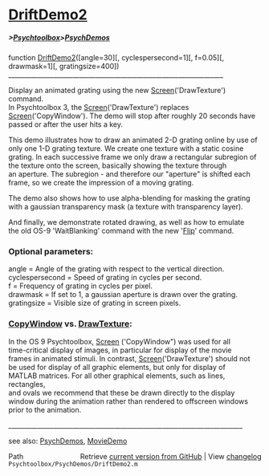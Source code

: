 # [DriftDemo2](DriftDemo2)
##### >[Psychtoolbox](Psychtoolbox)>[PsychDemos](PsychDemos)

function [DriftDemo2](DriftDemo2)([angle=30][, cyclespersecond=1][, f=0.05][, drawmask=1][, gratingsize=400])  
\_\_\_\_\_\_\_\_\_\_\_\_\_\_\_\_\_\_\_\_\_\_\_\_\_\_\_\_\_\_\_\_\_\_\_\_\_\_\_\_\_\_\_\_\_\_\_\_\_\_\_\_\_\_\_\_\_\_\_\_\_\_\_\_\_\_\_  
  
Display an animated grating using the new [Screen](Screen)('DrawTexture') command.  
In Psychtoolbox 3, the  [Screen](Screen)('DrawTexture') replaces  
[Screen](Screen)('CopyWindow'). The demo will stop after roughly 20 seconds have  
passed or after the user hits a key.  
  
This demo illustrates how to draw an animated 2-D grating online by use of  
only one 1-D grating texture. We create one texture with a static cosine  
grating. In each successive frame we only draw a rectangular subregion of  
the texture onto the screen, basically showing the texture through  
an aperture. The subregion - and therefore our "aperture" is shifted each  
frame, so we create the impression of a moving grating.  
  
The demo also shows how to use alpha-blending for masking the grating  
with a gaussian transparency mask (a texture with transparency layer).  
  
And finally, we demonstrate rotated drawing, as well as how to emulate  
the old OS-9 'WaitBlanking' command with the new '[Flip](Flip)' command.  
  
### Optional parameters:  
  
angle = Angle of the grating with respect to the vertical direction.  
cyclespersecond = Speed of grating in cycles per second.  
f = Frequency of grating in cycles per pixel.  
drawmask = If set to 1, a gaussian aperture is drawn over the grating.  
gratingsize = Visible size of grating in screen pixels.  
  
### [CopyWindow](CopyWindow) vs. [DrawTexture](DrawTexture):  
  
In the OS 9 Psychtoolbox, [Screen](Screen) ('CopyWindow") was used for all  
time-critical display of images, in particular for display of the movie  
frames in animated stimuli. In contrast, [Screen](Screen)('DrawTexture') should not  
be used for display of all graphic elements,  but only for  display of  
MATLAB matrices.  For all other graphical elements, such as lines,  rectangles,  
and ovals we recommend that these be drawn directly to the  display  
window during the animation rather than rendered to offscreen  windows  
prior to the animation.  
  
\_\_\_\_\_\_\_\_\_\_\_\_\_\_\_\_\_\_\_\_\_\_\_\_\_\_\_\_\_\_\_\_\_\_\_\_\_\_\_\_\_\_\_\_\_\_\_\_\_\_\_\_\_\_\_\_\_\_\_\_\_\_\_\_\_\_\_\_\_\_\_\_\_  
  
see also: [PsychDemos](PsychDemos), [MovieDemo](MovieDemo)  




<div class="code_header" style="text-align:right;">
  <span style="float:left;">Path&nbsp;&nbsp;</span> <span class="counter">Retrieve <a href=
  "https://raw.github.com/Psychtoolbox-3/Psychtoolbox-3/beta/Psychtoolbox/PsychDemos/DriftDemo2.m">current version from GitHub</a> | View <a href=
  "https://github.com/Psychtoolbox-3/Psychtoolbox-3/commits/beta/Psychtoolbox/PsychDemos/DriftDemo2.m">changelog</a></span>
</div>
<div class="code">
  <code>Psychtoolbox/PsychDemos/DriftDemo2.m</code>
</div>

